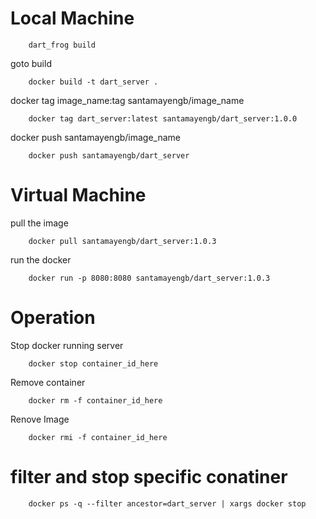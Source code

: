 
####

# Local Machine

        dart_frog build
        
goto build

        docker build -t dart_server .
    
docker tag image_name:tag santamayengb/image_name

        docker tag dart_server:latest santamayengb/dart_server:1.0.0
        
docker push santamayengb/image_name
    
        docker push santamayengb/dart_server
        
#####
        
# Virtual Machine

pull the image

        docker pull santamayengb/dart_server:1.0.3
        
run the docker

        docker run -p 8080:8080 santamayengb/dart_server:1.0.3
        
####

# Operation


Stop docker running server

        docker stop container_id_here

Remove container
        
        docker rm -f container_id_here
        
Renove Image

        docker rmi -f container_id_here
    
    
####

# filter and stop specific conatiner

        docker ps -q --filter ancestor=dart_server | xargs docker stop